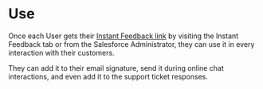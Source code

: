 # Use

Once each User gets their [Instant Feedback link](https://youtu.be/MNMbtNCQFm4) by visiting the Instant Feedback tab or from the Salesforce Administrator, they can use it in every interaction with their customers. 

They can add it to their email signature, send it during online chat interactions, and even add it to the support ticket responses.
